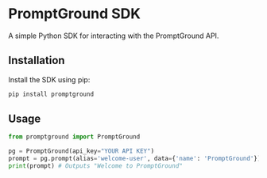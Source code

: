 # PromptGround SDK

A simple Python SDK for interacting with the PromptGround API.

## Installation

Install the SDK using pip:

```bash
pip install promptground
```

## Usage

```python
from promptground import PromptGround

pg = PromptGround(api_key="YOUR API KEY")
prompt = pg.prompt(alias='welcome-user', data={'name': 'PromptGround'})
print(prompt) # Outputs "Welcome to PromptGround"